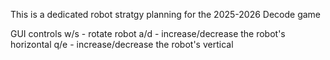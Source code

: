This is a dedicated robot stratgy planning for the 2025-2026 Decode game 

GUI controls 
w/s - rotate robot
a/d - increase/decrease the robot's horizontal
q/e - increase/decrease the robot's vertical
